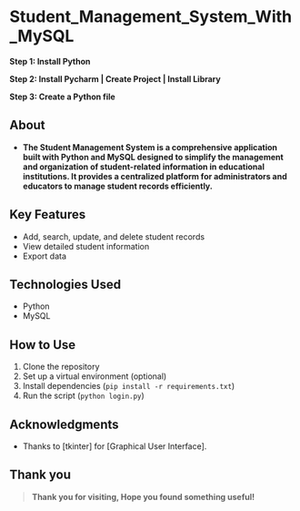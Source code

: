 # Student_Management_System_With_MySQL
<B>Step 1: Install Python

Step 2: Install Pycharm | Create Project | Install Library

Step 3: Create a Python file</B>

## About
- **The Student Management System is a comprehensive application built with Python and MySQL designed to simplify the management and organization of student-related information in educational institutions. It provides a centralized platform for administrators and educators to manage student records efficiently.**

## Key Features
- Add, search, update, and delete student records
- View detailed student information
- Export data

## Technologies Used
- Python
- MySQL

## How to Use
1. Clone the repository
2. Set up a virtual environment (optional)
3. Install dependencies (`pip install -r requirements.txt`)
4. Run the script (`python login.py`)

## Acknowledgments
- Thanks to [tkinter] for [Graphical User Interface].

## Thank you
> **Thank you for visiting, Hope you found something useful!**
